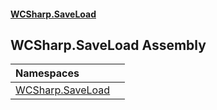 #### [WCSharp.SaveLoad](index.md 'index')

## WCSharp.SaveLoad Assembly

| Namespaces | |
| :--- | :--- |
| [WCSharp.SaveLoad](WCSharp.SaveLoad.md 'WCSharp.SaveLoad') | |
